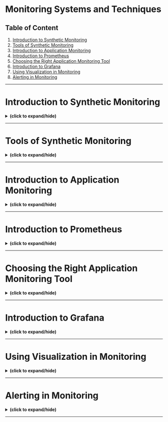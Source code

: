 # Monitoring Systems and Techniques

## Table of Content

1. [Introduction to Synthetic Monitoring](#intro)
2. [Tools of Synthetic Monitoring](#synthetic_monitoring_tools)
3. [Introduction to Application Monitoring](#intro_to_application_monitoring)
4. [Introduction to Prometheus](#intro_to_prometheus)
5. [Choosing the Right Application Monitoring Tool](#choose_right_tool)
6. [Introduction to Grafana](#intro_to_grafana)
7. [Using Visualization in Monitoring](#using_visualization)
8. [Alerting in Monitoring](#alerting)

---

<a id="intro"></a>
# Introduction to Synthetic Monitoring
<details close>
<summary><b>(click to expand/hide)</b></summary>
<!-- MarkdownTOC -->


<!-- /MarkdownTOC -->
</details>

---

<a id="synthetic_monitoring_tools"></a>
# Tools of Synthetic Monitoring
<details close>
<summary><b>(click to expand/hide)</b></summary>
<!-- MarkdownTOC -->


<!-- /MarkdownTOC -->
</details>

---

<a id="intro_to_application_monitoring"></a>
# Introduction to Application Monitoring
<details close>
<summary><b>(click to expand/hide)</b></summary>
<!-- MarkdownTOC -->


<!-- /MarkdownTOC -->
</details>

---

<a id="intro_to_prometheus"></a>
# Introduction to Prometheus
<details close>
<summary><b>(click to expand/hide)</b></summary>
<!-- MarkdownTOC -->


<!-- /MarkdownTOC -->
</details>

---

<a id="choose_right_tool"></a>
# Choosing the Right Application Monitoring Tool
<details close>
<summary><b>(click to expand/hide)</b></summary>
<!-- MarkdownTOC -->


<!-- /MarkdownTOC -->
</details>

---

<a id="intro_to_grafana"></a>
# Introduction to Grafana
<details close>
<summary><b>(click to expand/hide)</b></summary>
<!-- MarkdownTOC -->


<!-- /MarkdownTOC -->
</details>

---

<a id="using_visualization"></a>
# Using Visualization in Monitoring
<details close>
<summary><b>(click to expand/hide)</b></summary>
<!-- MarkdownTOC -->


<!-- /MarkdownTOC -->
</details>

---

<a id="alerting"></a>
# Alerting in Monitoring
<details close>
<summary><b>(click to expand/hide)</b></summary>
<!-- MarkdownTOC -->


<!-- /MarkdownTOC -->
</details>

---
